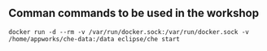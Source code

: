 ## Comman commands to be used in the workshop

```shell
docker run -d --rm -v /var/run/docker.sock:/var/run/docker.sock -v /home/appworks/che-data:/data eclipse/che start
```
